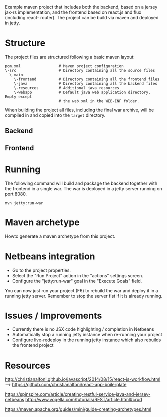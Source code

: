 Example maven project that includes both the backend, based on a jersey jax-rs 
implementation, and the frontend based on react.js and flux (including react-
router). The project can be build via maven and deployed in jetty.

# Structure

The project files are structured following a basic maven layout:
```
pom.xml                 # Maven project configuration
\-src                   # Directory containing all the source files
  \-main
    \-frontend          # Directory containing all the frontend files
    \-java              # Directory containing all the backend files
    \-resources         # Additional java resources
    \-webapp            # Default java web application directory. Empty except 
                        # the web.xml in the WEB-INF folder.
```

When building the project all files, including the final war archive, will be 
compiled in and copied into the `target` directory.

## Backend

<todo>

## Frontend

<todo>

# Running
The following command will build and package the backend together with the
frontend in a single war. The war is deployed in a jetty server running on port 
8080.
```
mvn jetty:run-war
```

# Maven archetype

Howto generate a maven archetype from this project.

<todo>

# Netbeans integration

* Go to the project properties.
* Select the "Run Project" action in the "actions" settings screen.
* Configure the "jetty:run-war" goal in the "Execute Goals" field.

You can now just run your project (F6) to rebuild the war and deploy it in a 
running jetty server. Remember to stop the server fist if it is already running.

# Issues / Improvements

* Currently there is no JSX code highlighting / completion in Netbeans
* Automatically stop a running jetty instance when re-running your project
* Configure live-redeploy in the running jetty instance which also rebuilds the
frontend project

# Resources

http://christianalfoni.github.io/javascript/2014/08/15/react-js-workflow.html
--> https://github.com/christianalfoni/react-app-boilerplate

https://spinspire.com/article/creating-restful-service-java-and-jersey-netbeans
http://www.vogella.com/tutorials/REST/article.html#crud

https://maven.apache.org/guides/mini/guide-creating-archetypes.html